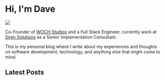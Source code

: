 <h1>Hi, I'm Dave</h1>
<div class="profile-container">
<img src="https://avatars.githubusercontent.com/u/4146149?v=4" class="profile-image" style="display: flex;"/>
<p class="profile-text">Co-Founder of <a href="https://www.wochstudios.com/">WOCH Studios</a> and a Full Stack Engineer, currently work at <a href="https://siren.io">Siren Solutions</a> as a Senior Implementation Consultant. 
</div>

This is my personal blog where I write about my experiences and thoughts on software development, technology, and anything else that might come to mind.

## Latest Posts
<div class="iframely-embed"><div class="iframely-responsive" style="height: 140px; padding-bottom: 0;"><a href="https://davemcpherson.dev/Vibe%20Coding%20is%20not%20a%20vibe" data-iframely-url="//iframely.net/hFbGqXG"></a></div></div><script async src="//iframely.net/embed.js"></script>

<br/>

<div class="iframely-embed"><div class="iframely-responsive" style="height: 140px; padding-bottom: 0;"><a href="https://davemcpherson.dev/Implementation%20Engineering" data-iframely-url="//iframely.net/ORfSXq3"></a></div></div><script async src="//iframely.net/embed.js"></script>

<br/>

<div class="iframely-embed"><div class="iframely-responsive" style="height: 140px; padding-bottom: 0;"><a href="https://davemcpherson.dev/Running%20a%20Bluesky%20Bot%20in%20Github%20Actions" data-iframely-url="//iframely.net/jLE87Rp"></a></div></div><script async src="//iframely.net/embed.js"></script>
